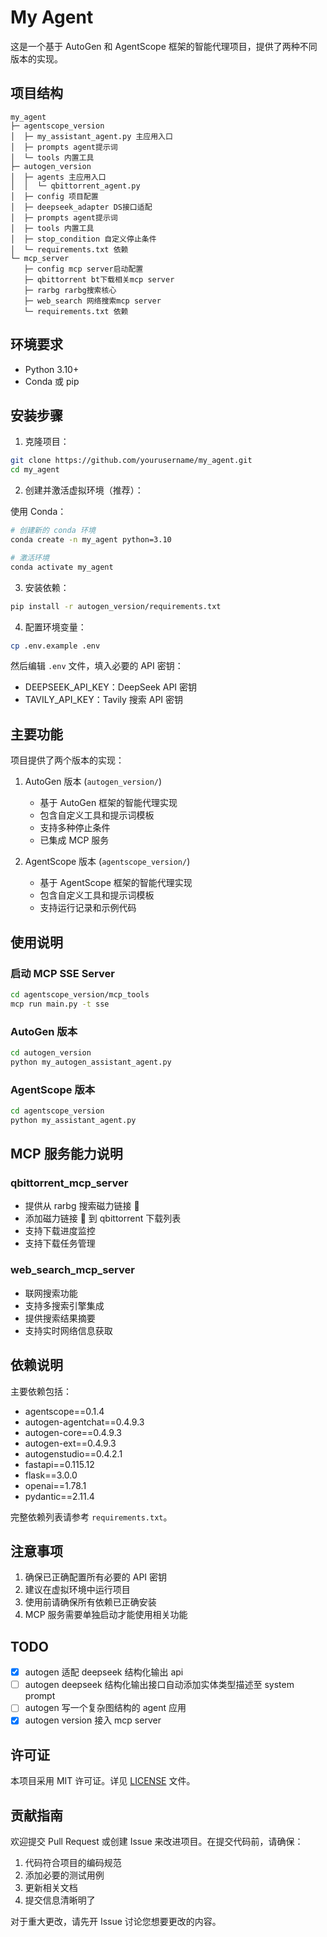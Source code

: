 # My Agent

这是一个基于 AutoGen 和 AgentScope 框架的智能代理项目，提供了两种不同版本的实现。

## 项目结构

```
my_agent
├─ agentscope_version 
│  ├─ my_assistant_agent.py 主应用入口
│  ├─ prompts agent提示词
│  └─ tools 内置工具
├─ autogen_version
│  ├─ agents 主应用入口
│  │  └─ qbittorrent_agent.py 
│  ├─ config 项目配置
│  ├─ deepseek_adapter DS接口适配
│  ├─ prompts agent提示词
│  ├─ tools 内置工具
│  ├─ stop_condition 自定义停止条件
│  └─ requirements.txt 依赖
└─ mcp_server
   ├─ config mcp server启动配置
   ├─ qbittorrent bt下载相关mcp server
   ├─ rarbg rarbg搜索核心
   ├─ web_search 网络搜索mcp server
   └─ requirements.txt 依赖
```

## 环境要求

- Python 3.10+
- Conda 或 pip

## 安装步骤

1. 克隆项目：

```bash
git clone https://github.com/yourusername/my_agent.git
cd my_agent
```

2. 创建并激活虚拟环境（推荐）：

使用 Conda：

```bash
# 创建新的 conda 环境
conda create -n my_agent python=3.10

# 激活环境
conda activate my_agent
```

3. 安装依赖：

```bash
pip install -r autogen_version/requirements.txt
```

4. 配置环境变量：

```bash
cp .env.example .env
```

然后编辑 `.env` 文件，填入必要的 API 密钥：

- DEEPSEEK_API_KEY：DeepSeek API 密钥
- TAVILY_API_KEY：Tavily 搜索 API 密钥

## 主要功能

项目提供了两个版本的实现：

1. AutoGen 版本 (`autogen_version/`)
    - 基于 AutoGen 框架的智能代理实现
    - 包含自定义工具和提示词模板
    - 支持多种停止条件
    - 已集成 MCP 服务

2. AgentScope 版本 (`agentscope_version/`)
    - 基于 AgentScope 框架的智能代理实现
    - 包含自定义工具和提示词模板
    - 支持运行记录和示例代码

## 使用说明

### 启动 MCP SSE Server

```bash
cd agentscope_version/mcp_tools
mcp run main.py -t sse
```

### AutoGen 版本

```bash
cd autogen_version
python my_autogen_assistant_agent.py
```

### AgentScope 版本

```bash
cd agentscope_version
python my_assistant_agent.py
```

## MCP 服务能力说明

### qbittorrent_mcp_server

- 提供从 rarbg 搜索磁力链接 🧲
- 添加磁力链接 🧲 到 qbittorrent 下载列表
- 支持下载进度监控
- 支持下载任务管理

### web_search_mcp_server

- 联网搜索功能
- 支持多搜索引擎集成
- 提供搜索结果摘要
- 支持实时网络信息获取

## 依赖说明

主要依赖包括：

- agentscope==0.1.4
- autogen-agentchat==0.4.9.3
- autogen-core==0.4.9.3
- autogen-ext==0.4.9.3
- autogenstudio==0.4.2.1
- fastapi==0.115.12
- flask==3.0.0
- openai==1.78.1
- pydantic==2.11.4

完整依赖列表请参考 `requirements.txt`。

## 注意事项

1. 确保已正确配置所有必要的 API 密钥
2. 建议在虚拟环境中运行项目
3. 使用前请确保所有依赖已正确安装
4. MCP 服务需要单独启动才能使用相关功能

## TODO

- [x] autogen 适配 deepseek 结构化输出 api
- [ ] autogen deepseek 结构化输出接口自动添加实体类型描述至 system prompt
- [ ] autogen 写一个复杂图结构的 agent 应用
- [x] autogen version 接入 mcp server

## 许可证

本项目采用 MIT 许可证。详见 [LICENSE](LICENSE) 文件。

## 贡献指南

欢迎提交 Pull Request 或创建 Issue 来改进项目。在提交代码前，请确保：

1. 代码符合项目的编码规范
2. 添加必要的测试用例
3. 更新相关文档
4. 提交信息清晰明了

对于重大更改，请先开 Issue 讨论您想要更改的内容。
